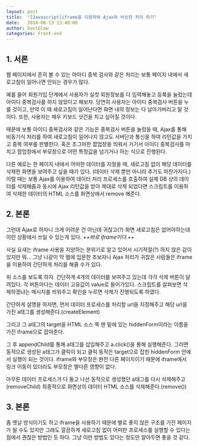 ```yaml
---
layout: post
title:  "[Javascript]iframe을 이용하여 Ajax와 비슷한 처리 하기"
date:   2018-06-13 13:40:00
author: EastGlow
categories: Front-end
---
```


## 1. 서론

웹 페이지에서 흔히 볼 수 있는 아아디 중복 검사와 같은 처리는 보통 페이지 내에서 새로고침이 일어나면 안되는 경우가 많다.

예를 들어 회원가입 단계에서 사용자가 실컷 회원정보를 다 입력해놓고 등록을 눌렀는데 아이디 중복검사를 하지 않았다고 해보자. 당연히 사용자는 아이디 중복검사 버튼을 누를 것이고, 만약 이 때 새로고침이 일어난다면 화면 내의 정보는 다 날아가버리고 말 것이다. 또한, 사용자는 매우 키보드 샷건을 치고 싶어질 것이다.

때문에 보통 아이디 중복검사와 같은 기능은 중복검사 버튼을 눌렀을 때, Ajax를 통해 비동기식 처리를 하여 새로고침이 일어나지 않고도 서버단과 통신을 하여 리턴값을 가지고 중복 여부를 판별한다. 혹은 조그마한 팝업창을 띄워서 거기서 아이디 중복검사를 마치고 팝업창에서 부모창으로 어떤 특정값을 넘기거나 하는 식으로 진행된다.

다른 예로는 한 페이지 내에서 어떠한 데이터를 지웠을 때, 새로고침 없이 해당 데이터를 삭제한 화면을 보여주고 싶을 때가 있다. (데이터 삭제 뿐만 아니라 추가도 마찬가지다.) 이럴 때는 보통 Ajax를 이용하여 데이터 처리 프로세스를 호출하여 실제 DB 상의 데이터를 삭제해줌과 동시에 Ajax 리턴값을 받아 제대로 삭제 되었다면 스크립트를 이용하여 삭제한 데이터의 HTML 소스를 화면상에서 remove 해준다.

## 2. 본론

그런데 Ajax로 하자니 크게 어려운 건 아닌데 귀찮고(?) 화면 새로고침은 없어야하는데 이런 상황에서 쓰일 수 있는게 있다. *++바로 iframe이다.++*

사실 요새는 iframe 사용을 지양하는 분위기로 알고 있어서 시기적절(?) 하지 않은 감이 있지만 뭐... 그냥 나같이 막 웹에 입문한 초보자나 Ajax 처리가 귀찮은 사람들은 iframe을 이용하여 간단하게 처리를 해줄 수가 있다.

<script async src="//jsfiddle.net/eastglow/mef65vqw/15/embed/js,html,result/"></script>

위 소스를 보도록 하자. 간단하게 4개의 데이터를 보여주고 있는데 각각 삭제 버튼이 달려있다. 각 버튼마다는 데이터 고유값이 value로 들어가있다. 스크립트를 살펴보면 삭제하겠냐는 메시지를 띄워주고 확인을 누르면 삭제가 진행되도록 하였다.

간단하게 설명을 하자면, 먼저 데이터 프로세스를 처리할 url을 지정해주고 해당 url을 가진 a태그를 생성해준다.(createElement)

그리고 그 a태그의 target을 HTML 소스 쪽 맨 밑에 있는 hiddenForm이라는 이름을 가진 iframe으로 잡아준다.

그 후 appendChild를 통해 a태그를 삽입해주고 a.click()을 통해 실행해준다. 그러면 동적으로 생성된 a태그가 클릭이 되고 클릭 동작은 target으로 잡힌 hiddenForm 안에서 실행이 되는 것이다. iframe와 부모창은 완전 다른 페이지이기 때문에 iframe에서 링크 이동이 있더라도 부모창은 별다른 영향이 없다.

아무튼 데이터 프로세스가 다 돌고 나선 동적으로 생성했던 a태그를 다시 삭제해주고(removeChild) 최종적으로 화면상의 데이터 HTML 소스를 삭제해준다.(remove())

## 3. 본론

좀 옛날 방식이기도 하고 iframe을 사용하기 때문에 별로 좋지 않은 구조를 가진 페이지가 될 수도 있지만 그래도 깔끔하게 새로고침 없이 어떠한 프로세스를 실행할 수 있다는 점에서 괜찮은 방법인 듯 하다. 그냥 이런 방법도 있다는 정도만 알아두면 좋을 것 같다.

